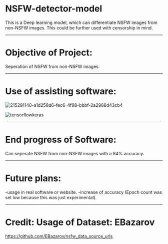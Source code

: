 # NSFW-detector-model
This is a Deep learning model, which can differentiate NSFW images from non-NSFW images. This could be further used with censorship in mind.

----------------------------------------------------------------------

# Objective of Project:

Seperation of NSFW from non-NSFW images. 

----------------------------------------------------------------------------------------------------------------------------

# Use of assisting software:

![215291140-a1d258d6-fec6-4f98-bbbf-2a2988d43cb4](https://github.com/aarda55/NSFW-detector-model/assets/79632956/8b7e2e5e-ffe3-4bd9-abb0-ee05b14920ef)

![tensorflowkeras](https://github.com/aarda55/NSFW-detector-model/assets/79632956/8b5c3d0e-64e1-4ca7-bc22-efc5aaea4833)

----------------------------------------------------------------------------------------------------------------------------
# End progress of Software:

Can seperate NSFW from non-NSFW images with a 84% accuracy.

----------------------------------------------------------------------------------------------------------------------------

# Future plans:

-usage in real software or website.
-increase of accuracy (Epoch count was set low because this was just experimental).

----------------------------------------------------------------------------------------------------------------------------

# Credit: Usage of Dataset: EBazarov

https://github.com/EBazarov/nsfw_data_source_urls
